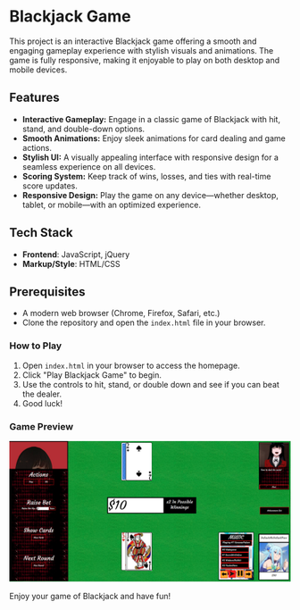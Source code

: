 # Blackjack Game

This project is an interactive Blackjack game offering a smooth and engaging gameplay experience with stylish visuals and animations. The game is fully responsive, making it enjoyable to play on both desktop and mobile devices.

## Features

- **Interactive Gameplay:** Engage in a classic game of Blackjack with hit, stand, and double-down options.
- **Smooth Animations:** Enjoy sleek animations for card dealing and game actions.
- **Stylish UI:** A visually appealing interface with responsive design for a seamless experience on all devices.
- **Scoring System:** Keep track of wins, losses, and ties with real-time score updates.
- **Responsive Design:** Play the game on any device—whether desktop, tablet, or mobile—with an optimized experience.

## Tech Stack

- **Frontend**: JavaScript, jQuery
- **Markup/Style**: HTML/CSS

## Prerequisites

- A modern web browser (Chrome, Firefox, Safari, etc.)
- Clone the repository and open the `index.html` file in your browser.

### How to Play

1. Open `index.html` in your browser to access the homepage.
2. Click "Play Blackjack Game" to begin.
3. Use the controls to hit, stand, or double down and see if you can beat the dealer.
4. Good luck!

### Game Preview
![Alt text](blackJackScreenshot.png)

Enjoy your game of Blackjack and have fun!

